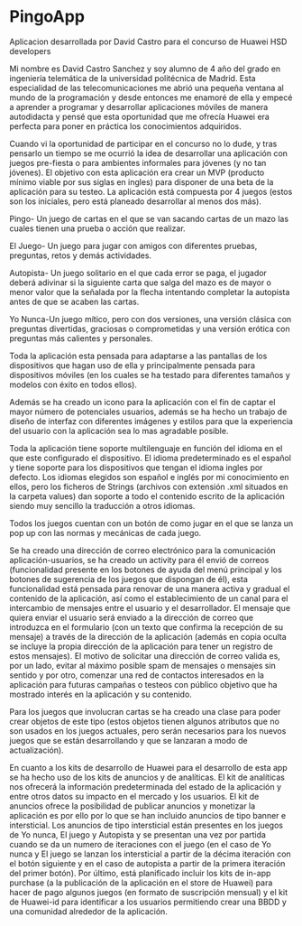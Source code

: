 # PingoApp
Aplicacion desarrollada por David Castro para el concurso de Huawei HSD developers

Mi nombre es David Castro Sanchez y soy alumno de 4 año del grado en ingeniería telemática de la universidad politécnica de Madrid. Esta especialidad de las telecomunicaciones me abrió una pequeña ventana al mundo de la programación y desde entonces me enamoré de ella y empecé a aprender a programar y desarrollar aplicaciones móviles de manera autodidacta y pensé que esta oportunidad que me ofrecía Huawei era perfecta para poner en práctica los conocimientos adquiridos.

Cuando vi la oportunidad de participar en el concurso no lo dude, y tras pensarlo un tiempo se me ocurrió la idea de desarrollar una aplicación con juegos pre-fiesta o para ambientes informales para jóvenes (y no tan jóvenes). El objetivo con esta aplicación era crear un MVP (producto mínimo viable por sus siglas en ingles) para disponer de una beta de la aplicación para su testeo. La aplicación está compuesta por 4 juegos (estos son los iniciales, pero está planeado desarrollar al menos dos más). 

Pingo- Un juego de cartas en el que se van sacando cartas de un mazo  las cuales tienen una prueba o acción que realizar. 

El Juego- Un juego para jugar con amigos con diferentes pruebas, preguntas, retos y demás actividades.

Autopista- Un juego solitario en el que cada error se paga, el jugador deberá adivinar si la siguiente carta que salga del mazo es de mayor o menor valor que la señalada por la flecha intentando completar la autopista antes de que se acaben las cartas. 

Yo Nunca-Un juego mítico, pero con dos versiones, una versión clásica con preguntas divertidas, graciosas o comprometidas y una versión erótica con preguntas más calientes y personales.

Toda la aplicación esta pensada para adaptarse a las pantallas de los dispositivos que hagan uso de ella y principalmente pensada para dispositivos móviles (en los cuales se ha testado para diferentes tamaños y modelos con éxito en todos ellos).

Además se ha creado un icono para la aplicación con el fin de captar el mayor número de potenciales usuarios, además se ha hecho un trabajo de diseño de interfaz con diferentes imágenes y estilos para que la experiencia del usuario con la aplicación sea lo mas agradable posible.

Toda la aplicación tiene soporte multilenguaje en función del idioma en el que este configurado el dispositivo. El idioma predeterminado es el español y tiene soporte para los dispositivos que tengan el idioma ingles por defecto. Los idiomas elegidos son español e inglés por mi conocimiento en ellos, pero los ficheros de Strings (archivos con extensión .xml situados en la carpeta values) dan soporte a todo el contenido escrito de la aplicación siendo muy sencillo la traducción a otros idiomas.

Todos los juegos cuentan con un botón de como jugar en el que se lanza un pop up con las normas y mecánicas de cada juego. 
 
Se ha creado una dirección de correo electrónico para la comunicación aplicación-usuarios, se ha creado un activity para él envió de correos (funcionalidad presente en los botones de ayuda del menú principal y los botones de sugerencia de los juegos que dispongan de él), esta funcionalidad está pensada para renovar de una manera activa y gradual el contenido de la aplicación, así como el establecimiento de un canal para el intercambio de mensajes entre el usuario y el desarrollador. El mensaje que quiera enviar el usuario será enviado a la dirección de correo que introduzca en el formulario (con un texto que confirma la recepción de su mensaje) a través de la dirección de la aplicación (además en copia oculta se incluye la propia dirección de la aplicación para tener un registro de estos mensajes). El motivo de solicitar una dirección de correo valida es, por un lado, evitar al máximo posible spam de mensajes o mensajes sin sentido y por otro, comenzar una red de contactos interesados en la aplicación para futuras campañas o testeos con público objetivo que ha mostrado interés en la aplicación y su contenido.

Para los juegos que involucran cartas se ha creado una clase para poder crear objetos de este tipo (estos objetos tienen algunos atributos que no son usados en los juegos actuales, pero serán necesarios para los nuevos juegos que se están desarrollando y que se lanzaran a modo de actualización). 

En cuanto a los kits de desarrollo de Huawei para el desarrollo de esta app se ha hecho uso de los kits de anuncios y de analíticas. El kit de analíticas nos ofrecerá la información predeterminada del estado de la aplicación y entre otros datos su impacto en el mercado y los usuarios. 
El kit de anuncios ofrece la posibilidad de publicar anuncios y monetizar la aplicación es por ello por lo que se han incluido anuncios de tipo banner e intersticial. Los anuncios de tipo intersticial están presentes en los juegos de Yo nunca, El juego y Autopista y se presentan una vez por partida cuando se da un numero de iteraciones con el juego (en el caso de Yo nunca y El juego se lanzan los intersticial a partir de la décima iteración con el botón siguiente y en el caso de autopista a partir de la primera iteración del primer botón). Por último, está planificado incluir los kits de in-app purchase (a la publicación de la aplicación en el store de Huawei) para hacer de pago algunos juegos (en formato de suscripción mensual) y el kit de Huawei-id para identificar a los usuarios permitiendo crear una BBDD y una comunidad alrededor de la aplicación.
